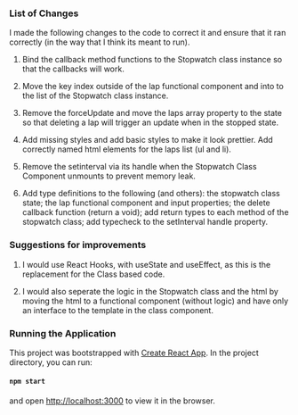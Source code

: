 ### List of Changes

I made the following changes to the code to correct it and ensure that it ran correctly (in the way that I think its meant to run).

1) Bind the callback method functions to the Stopwatch class instance so that the callbacks will work.

2) Move the key index outside of the lap functional component and into to the list of the Stopwatch class instance.

3) Remove the forceUpdate and move the laps array property to the state so that deleting a lap will trigger an update when in the stopped state.

4) Add missing styles and add basic styles to make it look prettier. Add correctly named html elements for the laps list (ul and li).

5) Remove the setinterval via its handle when the Stopwatch Class Component unmounts to prevent memory leak.
 
6) Add type definitions to the following (and others): the stopwatch class state; the lap functional component and input properties; the delete callback function (return a void); add return types to each method of the stopwatch class; add typecheck to the setInterval handle property.

### Suggestions for improvements

1) I would use React Hooks, with useState and useEffect, as this is the replacement for the Class based code. 

2) I would also seperate the logic in the Stopwatch class and the html by moving the html to a functional component (without logic) and have only an interface to the template in the class component.

### Running the Application

This project was bootstrapped with [Create React App](https://github.com/facebook/create-react-app). In the project directory, you can run:

#### `npm start`

and open [http://localhost:3000](http://localhost:3000) to view it in the browser.
